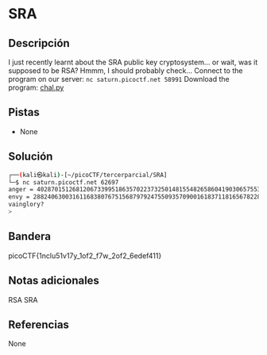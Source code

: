 # SRA

## Descripción
I just recently learnt about the SRA public key cryptosystem... or wait, was it supposed to be RSA? Hmmm, I should probably check... Connect to the program on our server: `nc saturn.picoctf.net 58991` Download the program: [chal.py](https://artifacts.picoctf.net/c/295/chal.py)

## Pistas
- None

## Solución
```bash
┌──(kali㉿kali)-[~/picoCTF/tercerparcial/SRA]
└─$ nc saturn.picoctf.net 62697
anger = 40287015126812067339951863570223732501481554826586041903065755366699081920262
envy = 28824063003161168380767515687979247550935709001618371181656782283577971004593
vainglory?
> 

```

## Bandera
picoCTF{1nclu51v17y_1of2_f7w_2of2_6edef411}

## Notas adicionales
RSA
SRA

## Referencias
None